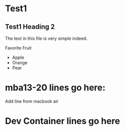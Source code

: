 # Test1
## Test1 Heading 2
The text in this file is very simple indeed.

Favorite Fruit
- Apple
- Orange
- Pear

# mba13-20 lines go here:
Add line from macbook air

# Dev Container lines go here
